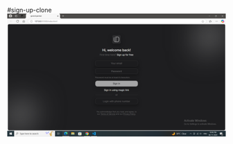 #sign-up-clone
![image alt](https://github.com/govind-parmar3/sign-up-clone/blob/990bdcc8539b10e0e1fb577ef2106484436a1e76/Screenshot%20(11).png)
